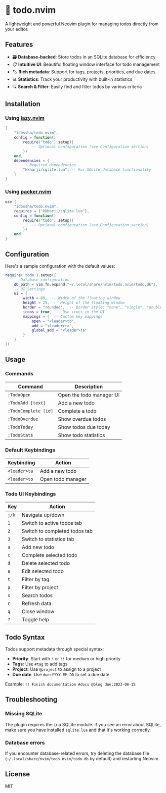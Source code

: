 # 📝 todo.nvim

A lightweight and powerful Neovim plugin for managing todos directly from your editor.

## Features

- 🗃️ **Database-backed**: Store todos in an SQLite database for efficiency
- 📋 **Intuitive UI**: Beautiful floating window interface for todo management
- 🏷️ **Rich metadata**: Support for tags, projects, priorities, and due dates
- 📊 **Statistics**: Track your productivity with built-in statistics
- 🔍 **Search & Filter**: Easily find and filter todos by various criteria

## Installation

### Using [lazy.nvim](https://github.com/folke/lazy.nvim)

```lua
{
    "idossha/todo.nvim",
    config = function()
        require("todo").setup({
            -- Optional configuration (see Configuration section)
        })
    end,
    dependencies = {
        -- Required dependencies
        "kkharji/sqlite.lua", -- For SQLite database functionality
    }
}
```

### Using [packer.nvim](https://github.com/wbthomason/packer.nvim)

```lua
use {
    "idossha/todo.nvim",
    requires = {"kkharji/sqlite.lua"},
    config = function()
        require("todo").setup({
            -- Optional configuration (see Configuration section)
        })
    end
}
```

## Configuration

Here's a sample configuration with the default values:

```lua
require('todo').setup({
    -- Database configuration
    db_path = vim.fn.expand("~/.local/share/nvim/todo.nvim/todo.db"),
    -- UI Settings
    ui = {
        width = 80,  -- Width of the floating window
        height = 25,  -- Height of the floating window
        border = "rounded",  -- Border style: "none", "single", "double", "rounded"
        icons = true,  -- Use icons in the UI
        mappings = {  -- Custom key mappings
            open = "<leader>to",
            add = "<leader>ta",
            global_add = "<leader>ta"
        }
    }
})
```

## Usage

### Commands

| Command | Description |
|---------|-------------|
| `:TodoOpen` | Open the todo manager UI |
| `:TodoAdd [text]` | Add a new todo |
| `:TodoComplete [id]` | Complete a todo |
| `:TodoOverdue` | Show overdue todos |
| `:TodoToday` | Show todos due today |
| `:TodoStats` | Show todo statistics |

### Default Keybindings

| Keybinding | Action |
|------------|--------|
| `<leader>ta` | Add a new todo |
| `<leader>to` | Open todo manager |

### Todo UI Keybindings

| Key | Action |
|-----|--------|
| `j/k` | Navigate up/down |
| `1` | Switch to active todos tab |
| `2` | Switch to completed todos tab |
| `3` | Switch to statistics tab |
| `a` | Add new todo |
| `c` | Complete selected todo |
| `d` | Delete selected todo |
| `e` | Edit selected todo |
| `t` | Filter by tag |
| `p` | Filter by project |
| `s` | Search todos |
| `r` | Refresh data |
| `q` | Close window |
| `?` | Toggle help |

## Todo Syntax

Todos support metadata through special syntax:

- **Priority**: Start with `!` or `!!` for medium or high priority
- **Tags**: Use `#tag` to add tags
- **Project**: Use `@project` to assign to a project 
- **Due date**: Use `due:YYYY-MM-DD` to set a due date

Example: `!! Finish documentation #docs @blog due:2023-08-15`

## Troubleshooting

### Missing SQLite
The plugin requires the Lua SQLite module. If you see an error about SQLite, make sure you have installed `sqlite.lua` and that it's working correctly.

### Database errors
If you encounter database-related errors, try deleting the database file (`~/.local/share/nvim/todo.nvim/todo.db` by default) and restarting Neovim.

## License

MIT

